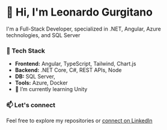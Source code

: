 # 👋 Hi, I'm Leonardo Gurgitano

I'm a Full-Stack Developer, specialized in .NET, Angular, Azure technologies, and SQL Server

### 🔧 Tech Stack
- **Frontend:** Angular, TypeScript, Tailwind, Chart.js
- **Backend:** .NET Core, C#, REST APIs, Node
- **DB:** SQL Server, 
- **Tools:** Azure, Docker
- 🌱 I’m currently learning Unity

### 📫 Let's connect
Feel free to explore my repositories or [connect on LinkedIn](https://www.linkedin.com/in/LeonardoGurgitano/ )
